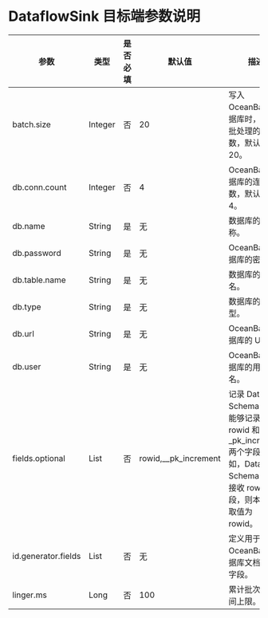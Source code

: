 # DataflowSink 目标端参数说明

|   参数  |  类型  | 是否必填 |   默认值 |  描述   |
|---------|--------|---------|----------|---------|
| batch.size          | Integer | 否    | 20      | 写入 OceanBase 数据库时，作为批处理的记录数，默认值为 20。 |
| db.conn.count       | Integer | 否    | 4   | OceanBase 数据库的连接次数，默认值为 4。    |
| db.name             | String  | 是    | 无                    | 数据库的名称。    |
| db.password         | String  | 是    | 无                    | OceanBase 数据库的密码。  |
| db.table.name       | String  | 是    | 无                    | 数据库的表名。    |
| db.type             | String  | 是    | 无                    | 数据库的类型。   |
| db.url              | String  | 是    | 无                    | OceanBase 数据库的 URL。    |
| db.user             | String  | 是    | 无                    | OceanBase 数据库的用户名。  |
| fields.optional     | List    | 否    | rowid,__pk_increment | 记录 DataHub Schema 是否能够记录 rowid 和 _pk_increment 两个字段。例如，DataHub Schema 可以接收 rowid 字段，则本参数取值为 rowid。 |
| id.generator.fields | List    | 否    | 无        | 定义用于生产 OceanBase 数据库文档 ID 的字段。  |
| linger.ms           | Long    | 否    | 100                  | 累计批次的时间上限。    |